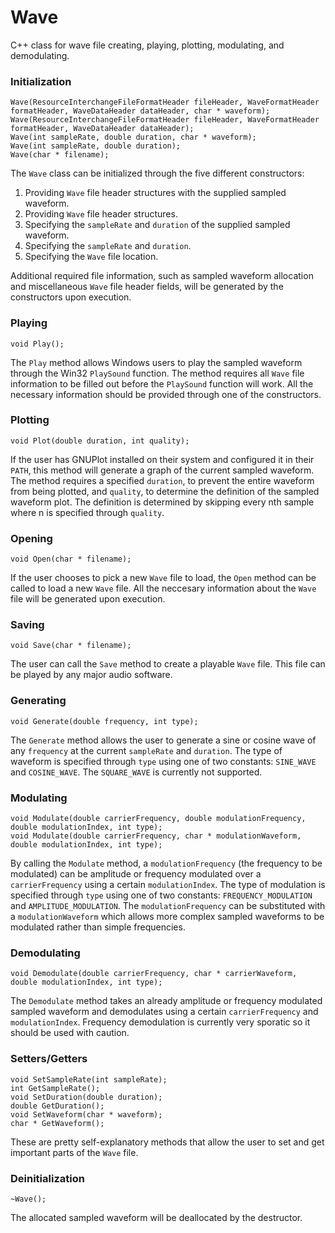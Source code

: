 # Wave
C++ class for wave file creating, playing, plotting, modulating, and demodulating. 

### Initialization
```
Wave(ResourceInterchangeFileFormatHeader fileHeader, WaveFormatHeader formatHeader, WaveDataHeader dataHeader, char * waveform);
Wave(ResourceInterchangeFileFormatHeader fileHeader, WaveFormatHeader formatHeader, WaveDataHeader dataHeader);
Wave(int sampleRate, double duration, char * waveform);
Wave(int sampleRate, double duration);
Wave(char * filename);
```
The `Wave` class can be initialized through the five different constructors:

1. Providing `Wave` file header structures with the supplied sampled waveform.
2. Providing `Wave` file header structures.
3. Specifying the `sampleRate` and `duration` of the supplied sampled waveform.
4. Specifying the `sampleRate` and `duration`.
5. Specifying the `Wave` file location.

Additional required file information, such as sampled waveform allocation and miscellaneous `Wave` file header fields, will be generated by the constructors upon execution.

### Playing
```
void Play();
```
The `Play` method allows Windows users to play the sampled waveform through the Win32 `PlaySound` function. The method requires all `Wave` file information to be filled out before the `PlaySound` function will work. All the necessary information should be provided through one of the constructors.

### Plotting
```
void Plot(double duration, int quality);
```
If the user has GNUPlot installed on their system and configured it in their `PATH`, this method will generate a graph of the current sampled waveform. The method requires a specified  `duration`, to prevent the entire waveform from being plotted, and `quality`, to determine the definition of the sampled waveform plot. The definition is determined by skipping every nth sample where n is specified through `quality`.

### Opening
```
void Open(char * filename);
```
If the user chooses to pick a new `Wave` file to load, the `Open` method can be called to load a new `Wave` file. All the neccesary information about the `Wave` file will be generated upon execution.

### Saving
```
void Save(char * filename);
```
The user can call the `Save` method to create a playable `Wave` file. This file can be played by any major audio software.

### Generating 
```
void Generate(double frequency, int type);
```
The `Generate` method allows the user to generate a sine or cosine wave of any `frequency` at the current `sampleRate` and `duration`. The type of waveform is specified through `type` using one of two constants: `SINE_WAVE` and `COSINE_WAVE`. The `SQUARE_WAVE` is currently not supported.

### Modulating
```
void Modulate(double carrierFrequency, double modulationFrequency, double modulationIndex, int type);
void Modulate(double carrierFrequency, char * modulationWaveform, double modulationIndex, int type);
```
By calling the `Modulate` method, a `modulationFrequency` (the frequency to be modulated) can be amplitude or frequency modulated over a `carrierFrequency` using a certain `modulationIndex`. The type of modulation is specified through `type` using one of two constants: `FREQUENCY_MODULATION` and `AMPLITUDE_MODULATION`. The `modulationFrequency` can be substituted with a `modulationWaveform` which allows more complex sampled waveforms to be modulated rather than simple frequencies.

### Demodulating
```
void Demodulate(double carrierFrequency, char * carrierWaveform, double modulationIndex, int type);
```
The `Demodulate` method takes an already amplitude or frequency modulated sampled waveform and demodulates using a certain `carrierFrequency` and `modulationIndex`. Frequency demodulation is currently very sporatic so it should be used with caution.

### Setters/Getters
```
void SetSampleRate(int sampleRate);
int GetSampleRate();
void SetDuration(double duration);
double GetDuration();
void SetWaveform(char * waveform);
char * GetWaveform();
```
These are pretty self-explanatory methods that allow the user to set and get important parts of the `Wave` file.

### Deinitialization
```
~Wave();
```
The allocated sampled waveform will be deallocated by the destructor. 

